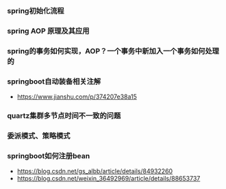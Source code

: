 ### spring初始化流程
### spring AOP 原理及其应用
### spring的事务如何实现，AOP？一个事务中新加入一个事务如何处理的
### springboot自动装备相关注解
- https://www.jianshu.com/p/374207e38a15
### quartz集群多节点时间不一致的问题
### 委派模式、策略模式
### springboot如何注册bean
- https://blog.csdn.net/gs_albb/article/details/84932260
- https://blog.csdn.net/weixin_36492969/article/details/88653737
